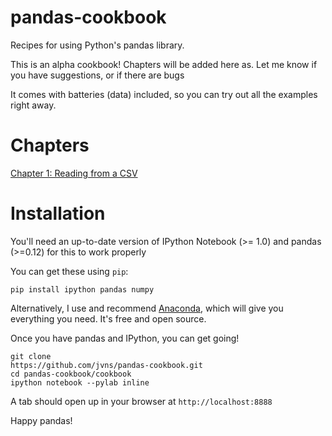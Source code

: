 pandas-cookbook
===============

Recipes for using Python's pandas library.

This is an alpha cookbook! Chapters will be added here as. Let me know if you have suggestions, or if there are bugs

It comes with batteries (data) included, so you can try out all the examples right away.

Chapters
========

[Chapter 1: Reading from a CSV](http://nbviewer.ipython.org/github/jvns/pandas-cookbook/blob/master/cookbook/Chapter%201%20-%20Reading%20from%20a%20CSV.ipynb)



Installation
============

You'll need an up-to-date version of IPython Notebook (>= 1.0) and pandas (>=0.12) for this to work properly

You can get these using `pip`:

```
pip install ipython pandas numpy
```

Alternatively, I use and recommend [Anaconda](https://store.continuum.io/), which will give you everything you need. It's free and open source.

Once you have pandas and IPython, you can get going!

```
git clone
https://github.com/jvns/pandas-cookbook.git
cd pandas-cookbook/cookbook
ipython notebook --pylab inline
```

A tab should open up in your browser at `http://localhost:8888`

Happy pandas!
